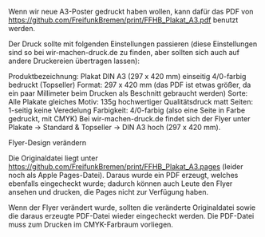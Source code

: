 Wenn wir neue A3-Poster gedruckt haben wollen, kann dafür das PDF von https://github.com/FreifunkBremen/print/FFHB_Plakat_A3.pdf benutzt werden.

Der Druck sollte mit folgenden Einstellungen passieren (diese Einstellungen sind so bei wir-machen-druck.de zu finden, aber sollten sich auch auf andere Druckereien übertragen lassen):

Produktbezeichnung: Plakat DIN A3 (297 x 420 mm) einseitig 4/0-farbig bedruckt (Topseller) 
Format: 297 x 420 mm (das PDF ist etwas größer, da ein paar Millimeter beim Drucken als Beschnitt gebraucht werden)
Sorte: Alle Plakate gleiches Motiv: 135g hochwertiger Qualitätsdruck matt
Seiten:	1-seitig
keine Veredelung
Farbigkeit: 4/0-farbig (also eine Seite in Farbe gedruckt, mit CMYK)
Bei wir-machen-druck.de findet sich der Flyer unter Plakate -> Standard & Topseller -> DIN A3 hoch (297 x 420 mm).



Flyer-Design verändern

Die Originaldatei liegt unter https://github.com/FreifunkBremen/print/FFHB_Plakat_A3.pages (leider noch als Apple Pages-Datei). Daraus wurde ein PDF erzeugt, welches ebenfalls eingecheckt wurde; dadurch können auch Leute den Flyer ansehen und drucken, die Pages nicht zur Verfügung haben.

Wenn der Flyer verändert wurde, sollten die veränderte Originaldatei sowie die daraus erzeugte PDF-Datei wieder eingecheckt werden. Die PDF-Datei muss zum Drucken im CMYK-Farbraum vorliegen.